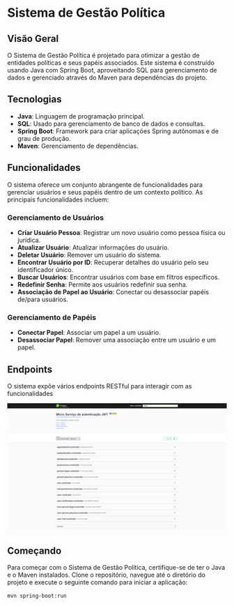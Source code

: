 # Sistema de Gestão Política

## Visão Geral
O Sistema de Gestão Política é projetado para otimizar a gestão de entidades políticas e seus papéis associados. Este sistema é construído usando Java com Spring Boot, aproveitando SQL para gerenciamento de dados e gerenciado através do Maven para dependências do projeto.

## Tecnologias
- **Java**: Linguagem de programação principal.
- **SQL**: Usado para gerenciamento de banco de dados e consultas.
- **Spring Boot**: Framework para criar aplicações Spring autônomas e de grau de produção.
- **Maven**: Gerenciamento de dependências.

## Funcionalidades
O sistema oferece um conjunto abrangente de funcionalidades para gerenciar usuários e seus papéis dentro de um contexto político. As principais funcionalidades incluem:

### Gerenciamento de Usuários
- **Criar Usuário Pessoa**: Registrar um novo usuário como pessoa física ou jurídica.
- **Atualizar Usuário**: Atualizar informações do usuário.
- **Deletar Usuário**: Remover um usuário do sistema.
- **Encontrar Usuário por ID**: Recuperar detalhes do usuário pelo seu identificador único.
- **Buscar Usuários**: Encontrar usuários com base em filtros específicos.
- **Redefinir Senha**: Permite aos usuários redefinir sua senha.
- **Associação de Papel ao Usuário**: Conectar ou desassociar papéis de/para usuários.

### Gerenciamento de Papéis
- **Conectar Papel**: Associar um papel a um usuário.
- **Desassociar Papel**: Remover uma associação entre um usuário e um papel.

## Endpoints
O sistema expõe vários endpoints RESTful para interagir com as funcionalidades

![Swagger-UI.png](src%2Fmain%2Fresources%2Fimg%2FSwagger-UI.png)

## Começando
Para começar com o Sistema de Gestão Política, certifique-se de ter o Java e o Maven instalados. Clone o repositório, navegue até o diretório do projeto e execute o seguinte comando para iniciar a aplicação:

```bash
mvn spring-boot:run

